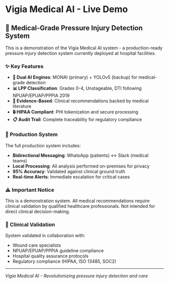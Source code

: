 # Vigia Medical AI - Live Demo

## 🏥 Medical-Grade Pressure Injury Detection System

This is a demonstration of the Vigia Medical AI system - a production-ready pressure injury detection system currently deployed at hospital facilities.

### ✨ Key Features

- **🧠 Dual AI Engines**: MONAI (primary) + YOLOv5 (backup) for medical-grade detection
- **📊 LPP Classification**: Grades 0-4, Unstageable, DTI following NPUAP/EPUAP/PPPIA 2019
- **💊 Evidence-Based**: Clinical recommendations backed by medical literature
- **🔒 HIPAA Compliant**: PHI tokenization and secure processing
- **📋 Audit Trail**: Complete traceability for regulatory compliance

### 🚀 Production System

The full production system includes:
- **Bidirectional Messaging**: WhatsApp (patients) ↔ Slack (medical teams)
- **Local Processing**: All analysis performed on-premises for privacy
- **95% Accuracy**: Validated against clinical ground truth
- **Real-time Alerts**: Immediate escalation for critical cases

### ⚠️ Important Notice

This is a demonstration system. All medical recommendations require clinical validation by qualified healthcare professionals. Not intended for direct clinical decision-making.

### 🏥 Clinical Validation

System validated in collaboration with:
- Wound care specialists
- NPUAP/EPUAP/PPPIA guideline compliance
- Hospital quality assurance protocols
- Regulatory compliance (HIPAA, ISO 13485, SOC2)

---

*Vigia Medical AI - Revolutionizing pressure injury detection and care*